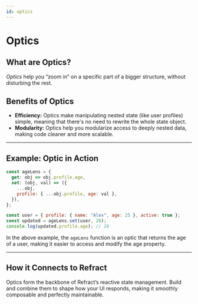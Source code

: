 ```yaml
---
id: optics
---
```

# Optics

## What are Optics?

*Optics* help you “zoom in” on a specific part of a bigger structure, without disturbing the rest.

## Benefits of Optics

- **Efficiency:** Optics make manipulating nested state (like user profiles) simple, meaning that there's no need to rewrite the whole state object.
- **Modularity:** Optics help you modularize access to deeply nested data, making code cleaner and more scalable.

---

## Example: Optic in Action

```js
const ageLens = {
  get: obj => obj.profile.age,
  set: (obj, val) => ({
    ...obj,
    profile: { ...obj.profile, age: val },
  }),
};

const user = { profile: { name: "Alex", age: 25 }, active: true };
const updated = ageLens.set(user, 26);
console.log(updated.profile.age); // 26
```

In the above example, the `ageLens` function is an optic that returns the age of a user, making it easier to access and modify the age property.

---

## How it Connects to Refract

Optics form the backbone of Refract’s reactive state management. Build and combine them to shape how your UI responds, making it smoothly composable and perfectly maintainable.
